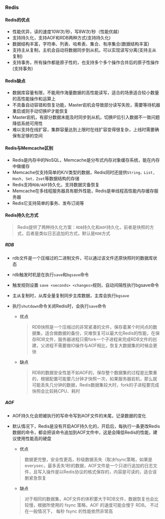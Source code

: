 ### Redis
#### Redis的优点
- 性能优异，读的速度10W次/秒，写8W次/秒（性能优越）
- 支持持久化，支持AOF和RDB两种方式(支持持久化)
- 数据结构丰富，字符串、列表、哈希表、集合、有序集合(数据结构丰富)
- 支持主从复制，主机会自动将数据同步到从机，可以实现读写分离(支持主从复制)
- 支持事务，所有操作都是原子性的，也支持多个多个操作合并后的原子性操作(支持事务)

#### Redis缺点
- 数据库容量有限，不能用作海量数据的高性能读写，适合的场景适合较小数量的高性能操作和运算上
- 不具备自动容错和恢复功能，Master宕机会导致部分读写失败，需要等待机器重启或则手动切换IP才能恢复
- Master宕机，有部分数据未能及时同步到从机，切换IP后引入数据不一致问题降低系统可用性
- 难以支持在线扩容，集群容量达到上限时在线扩容变得很复杂，上线时需要确保有足够的空间

#### Redis与Memcache区别
- Redis是内存中的NoSQL，Memcache是分布式内存对象缓存系统，能在内存中做缓存
- Memcache仅支持简单的K/V类型的数据，Redis同时还提供`String，List, Hash, Set，Zset`等数据结构的存储
- Redis支持`RDB/AOF`持久化，支持数据灾备恢复
- Memcache在多线程服务器具有额外性能，Redis是单线程高性能内存缓存服务器
- Redis它支持简单的事务、发布订阅等

#### Redis持久化方式  
> Redis提供了两种持久化方案：`RDB`持久化和`AOF`持久化，前者是快照的方式，后者是类似日志追加的方式，默认是`RDB`方式

##### RDB
- rdb文件是一个压缩过的二进制文件，可以通过该文件还原快照时的数据库状态  
- rdb触发时机是在执行`save`和`bgsave`命令  
- 触发规则设置 `save <seconds> <changes>`规则，自动间隔性执行bgsave命令  
- 主从复制时，从库全量复制同步主库数据，主库会执行`bgsave`  
- 执行`shutdown`命令关闭Redis时，会执行`save`命令  

  - 优点
    > RDB快照是一个压缩过的非常紧凑的文件，保存着某个时间点的数据集，适合做数据的备份，灾难恢复可以最大化Redis的性能，在保存RDB文件，服务器进程只需fork一个子进程来完成RDB文件的创建，父进程不需要做IO操作与AOF相比，恢复大数据集的时候会更快

  - 缺点
    > RDB的数据安全性是不如AOF的，保存整个数据集的过程是比繁重的，根据配置可能要几分钟才快照一次，如果服务器宕机，那么就可能丢失几分钟的数据，Redis数据集较大时，fork的子进程要完成快照会比较耗CPU、耗时

##### AOF
- AOF持久化会把被执行的写命令写到AOF文件的末尾，记录数据的变化
- 默认情况下，Redis是没有开启AOF持久化的，开启后，每执行一条更改Redis数据的命令，都会把该命令追加到AOF文件中，这是会降低Redis的性能，建议使用性能高的硬盘

    - 优点
    > 数据更完整，安全性更高，秒级数据丢失（取决fsync策略，如果是everysec，最多丢失1秒的数据，AOF文件是一个只进行追加的日志文件，且写入操作是以Redis协议的格式保存的，内容是可读的，适合误删紧急恢复
    - 缺点
    > 对于相同的数据集，AOF文件的体积要大于RDB文件，数据恢复也会比较慢，根据所使用的 fsync 策略，AOF 的速度可能会慢于 RDB。 不过在一般情况下， 每秒 fsync 的性能依然非常高